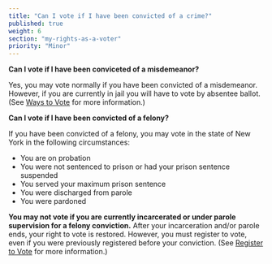 ```yaml
---
title: "Can I vote if I have been convicted of a crime?"
published: true
weight: 6
section: "my-rights-as-a-voter"
priority: "Minor"
---
```


**Can I vote if I have been conviceted of a misdemeanor?**  

Yes, you may vote normally if you have been convicted of a misdemeanor. However, if you are currently in jail you will have to vote by absentee ballot. (See [Ways to Vote](#section-ways-to-vote) for more information.)  

**Can I vote if I have been convicted of a felony?**  

If you have been convicted of a felony, you may vote in the state of New York in the following circumstances:  
- You are on probation  
- You were not sentenced to prison or had your prison sentence suspended  
- You served your maximum prison sentence  
- You were discharged from parole  
- You were pardoned  

**You may not vote if you are currently incarcerated or under parole supervision for a felony conviction.** After your incarceration and/or parole ends, your right to vote is restored. However, you must register to vote, even if you were previously registered before your conviction. (See [Register to Vote](#section-register-to-vote) for more information.)  



